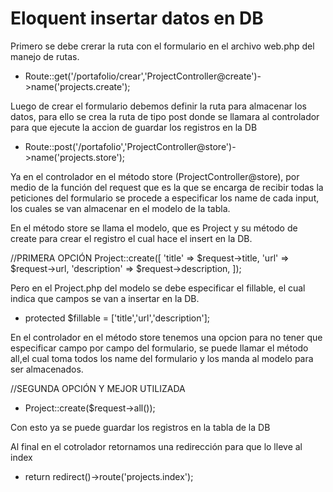 # Eloquent insertar datos en DB
Primero se debe  crerar la ruta con el formulario en el archivo web.php del manejo de rutas. 
* Route::get('/portafolio/crear','ProjectController@create')->name('projects.create');

Luego de crear el formulario debemos definir la ruta para almacenar los datos, para ello se crea la 
ruta de tipo post donde se llamara al controlador para que ejecute la accion de guardar los registros en la DB 
* Route::post('/portafolio','ProjectController@store')->name('projects.store');

Ya en el controlador en el método store (ProjectController@store), por medio de la función del request que es la que se encarga de recibir todas la peticiones del formulario se procede a especificar los name de cada input, los cuales se van almacenar en el modelo de la tabla.

En el método store se llama el modelo, que es Project y su método de create para crear el registro el cual hace el insert en la DB. 

//PRIMERA OPCIÓN
Project::create([
    'title' => $request->title,
    'url' => $request->url,
    'description' => $request->description,
]);

Pero en el Project.php del modelo se debe especificar el fillable, el cual indica que campos se van a insertar en la DB.
* protected $fillable = ['title','url','description'];

En el controlador en el método store tenemos una opcion para no tener que especificar campo por campo del formulario, se puede llamar el método all,el cual toma todos los name del formulario y los manda al modelo para ser almacenados.

//SEGUNDA OPCIÓN Y MEJOR UTILIZADA
* Project::create($request->all());

Con esto ya se puede guardar los registros en la tabla de la DB

Al final en el cotrolador retornamos una redirección para que lo lleve al index
* return redirect()->route('projects.index');

















